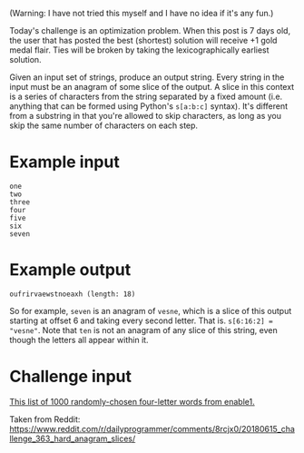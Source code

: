 (Warning: I have not tried this myself and I have no idea if it's any fun.)

Today's challenge is an optimization problem. When this post is 7 days old, the user that has posted the best (shortest) solution will receive +1 gold medal flair. Ties will be broken by taking the lexicographically earliest solution.

Given an input set of strings, produce an output string. Every string in the input must be an anagram of some slice of the output. A slice in this context is a series of characters from the string separated by a fixed amount (i.e. anything that can be formed using Python's `s[a:b:c]` syntax). It's different from a substring in that you're allowed to skip characters, as long as you skip the same number of characters on each step.

# Example input

    one
    two
    three
    four
    five
    six
    seven

# Example output

    oufrirvaewstnoeaxh (length: 18)

So for example, `seven` is an anagram of `vesne`, which is a slice of this output starting at offset 6 and taking every second letter. That is. `s[6:16:2] = "vesne"`. Note that `ten` is not an anagram of any slice of this string, even though the letters all appear within it.

# Challenge input

[This list of 1000 randomly-chosen four-letter words from enable1.](https://gist.githubusercontent.com/cosmologicon/0a4448e8fdb79ee620a68ed131eac58e/raw/a8831d08019f73e7d5a52042e2c4afe6fea70011/363-hard-words.txt)

Taken from Reddit: https://www.reddit.com/r/dailyprogrammer/comments/8rcjx0/20180615_challenge_363_hard_anagram_slices/